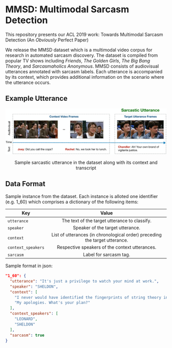 # MMSD: Multimodal Sarcasm Detection

This repository presents our ACL 2019 work: Towards Multimodal Sarcasm Detection (An *Obviously* Perfect Paper)    

We release the MMSD dataset which is a multimodal video corpus for research in automated sarcasm discovery. The dataset is compiled from popular TV shows including *Friends*, *The Golden Girls*, *The Big Bang Theory*, and *Sarcasmaholics  Anonymous*. MMSD consists of audiovisual utterances annotated with sarcasm labels. Each utterance is accompanied by its context, which provides additional information on the scenario where the utterance occurs.

## Example Utterance
![](images/utterance_example.jpg)
<p align="center"> Sample sarcastic utterance in the dataset along with its context and transcript </p>     

## Data Format

Sample instance from the dataset. Each instance is alloted one identifier (e.g. 1_60) which comprises a dictionary of the following items:   


| Key                     | Value                                                                            | 
| ----------------------- |:------------------------------------------------------------------------------:  | 
| `utterance`             | The text of the target utterance to classify.                                    | 
| `speaker`               | Speaker of the target utterance.                                                 | 
| `context`               | List of utterances (in chronological order) preceding the target utterance.     | 
| `context_speakers`      | Respective speakers of the context utterances.                                   | 
| `sarcasm`               | Label for sarcasm tag.                                                          | 

Sample format in json:   

```json
"1_60": {
  "utterance": "It's just a privilege to watch your mind at work.",
  "speaker": "SHELDON",
  "context": [
    "I never would have identified the fingerprints of string theory in the aftermath of the Big Bang.",
    "My apologies. What's your plan?"
  ],
  "context_speakers": [
    "LEONARD",
    "SHELDON"
  ],
  "sarcasm": true
}
```
